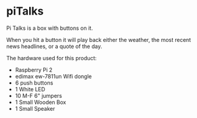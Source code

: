 # piTalks
Pi Talks is a box with buttons on it.

When you hit a button it will play back either the weather, the most recent news headlines, or a quote of the day. 

The hardware used for this product:
  - Raspberry Pi 2
  - edimax ew-7811un Wifi dongle
  - 6 push buttons
  - 1 White LED
  - 10 M-F 6" jumpers
  - 1 Small Wooden Box
  - 1 Small Speaker
